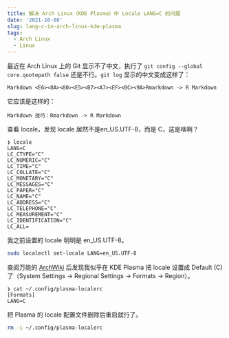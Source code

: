 ```yaml
---
title: 解决 Arch Linux（KDE Plasma）中 Locale LANG=C 的问题
date: '2021-10-08'
slug: lang-c-in-arch-linux-kde-plasma
tags:
  - Arch Linux
  - Linux
---
```


<!--more-->

最近在 Arch Linux 上的 Git 显示不了中文，执行了 `git config --global core.quotepath false` 还是不行。`git log` 显示的中文变成这样了：

```
Markdown <E6><8A><80><E5><B7><A7><EF><BC><9A>Rmarkdown -> R Markdown
```

它应该是这样的：

```
Markdown 技巧：Rmarkdown -> R Markdown
```

查看 locale，发现 locale 居然不是en_US.UTF-8，而是 C，这是啥啊？

```
❯ locale
LANG=C
LC_CTYPE="C"
LC_NUMERIC="C"
LC_TIME="C"
LC_COLLATE="C"
LC_MONETARY="C"
LC_MESSAGES="C"
LC_PAPER="C"
LC_NAME="C"
LC_ADDRESS="C"
LC_TELEPHONE="C"
LC_MEASUREMENT="C"
LC_IDENTIFICATION="C"
LC_ALL=
```

我之前设置的 locale 明明是 en_US.UTF-8。

```bash
sudo localectl set-locale LANG=en_US.UTF-8
```

查阅万能的 [ArchWiki](https://wiki.archlinux.org/title/Locale_(%E7%AE%80%E4%BD%93%E4%B8%AD%E6%96%87)#%E6%88%91%E7%9A%84%E7%B3%BB%E7%BB%9F%E7%9A%84%E8%AF%AD%E8%A8%80%E8%BF%98%E6%98%AF%E4%B8%8D%E5%AF%B9) 后发现我似乎在 KDE Plasma 把 locale 设置成 Default (C) 了（System Settings -> Regional Settings -> Formats -> Region）。

```
❯ cat ~/.config/plasma-localerc
[Formats]
LANG=C
```

把 Plasma 的 locale 配置文件删除后重启就行了。

```bash
rm -i ~/.config/plasma-localerc
```
